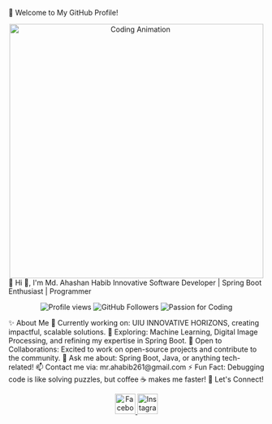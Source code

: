 🚀 Welcome to My GitHub Profile!
<div align="center"> <img src="https://media.giphy.com/media/du3J3cXyzhj75IOgvA/giphy.gif" alt="Coding Animation" width="500" /> </div>
🌟 Hi 👋, I'm Md. Ahashan Habib
Innovative Software Developer | Spring Boot Enthusiast | Programmer
<p align="center"> <img src="https://komarev.com/ghpvc/?username=mr-ahabib&label=Profile%20views&color=0e75b6&style=flat" alt="Profile views" /> <img src="https://img.shields.io/github/followers/mr-ahabib?label=Followers&style=social" alt="GitHub Followers"> <img src="https://img.shields.io/badge/Love-Coding-orange?style=flat-square&logo=github&logoColor=white" alt="Passion for Coding"> </p>
✨ About Me
🔭 Currently working on: UIU INNOVATIVE HORIZONS, creating impactful, scalable solutions.
🌱 Exploring: Machine Learning, Digital Image Processing, and refining my expertise in Spring Boot.
👯 Open to Collaborations: Excited to work on open-source projects and contribute to the community.
💬 Ask me about: Spring Boot, Java, or anything tech-related!
📫 Contact me via: mr.ahabib261@gmail.com
⚡ Fun Fact: Debugging code is like solving puzzles, but coffee ☕ makes me faster!
🚀 Let's Connect!
<p align="center"> <a href="https://fb.com/mr.ahashan" target="_blank"> <img src="https://img.icons8.com/fluency/48/000000/facebook-new.png" alt="Facebook" width="40" height="40" class="hover-grow"/> </a> <a href="https://instagram.com/_habib_ahashan" target="_blank"> <img src="https://img.icons8.com/fluency/48/000000/instagram-new.png" alt="Instagram" width="40" height="40" class="hover-grow"/> </a> <a href="https://www.linkedin.com/in/md-ahashan-habib/" target="_blank"> <img src="https://img.icons8.com/flue
